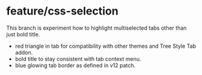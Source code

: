 feature/css-selection
=====================

This branch is experiment how to highlight multiselected tabs other than just bold title.
 - red triangle in tab for compatibility with other themes and Tree Style Tab addon.
 - bold title to stay consistent with tab context menu.
 - blue glowing tab border as defined in v12 patch.

